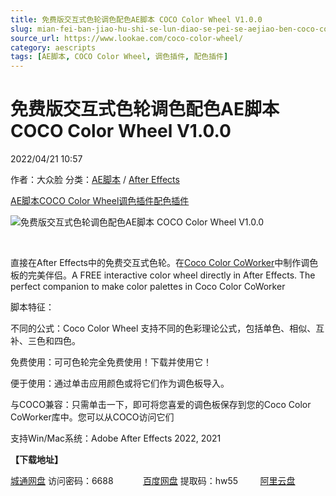 ```yaml
---
title: 免费版交互式色轮调色配色AE脚本 COCO Color Wheel V1.0.0
slug: mian-fei-ban-jiao-hu-shi-se-lun-diao-se-pei-se-aejiao-ben-coco-color-wheel-v1-0-0
source_url: https://www.lookae.com/coco-color-wheel/
category: aescripts
tags: [AE脚本, COCO Color Wheel, 调色插件, 配色插件]
---
```

# 免费版交互式色轮调色配色AE脚本 COCO Color Wheel V1.0.0

2022/04/21 10:57

作者：大众脸
分类：[AE脚本](https://www.lookae.com/after-effects/aescripts/) / [After Effects](https://www.lookae.com/after-effects/)

[AE脚本](https://www.lookae.com/tag/ae%e8%84%9a%e6%9c%ac/)[COCO Color Wheel](https://www.lookae.com/tag/coco-color-wheel/)[调色插件](https://www.lookae.com/tag/%e8%b0%83%e8%89%b2%e6%8f%92%e4%bb%b6/)[配色插件](https://www.lookae.com/tag/%e9%85%8d%e8%89%b2%e6%8f%92%e4%bb%b6/)

![免费版交互式色轮调色配色AE脚本 COCO Color Wheel V1.0.0](https://www.lookae.com/wp-content/uploads/2022/04/COCO-Color-Wheel.jpg "免费版交互式色轮调色配色AE脚本 COCO Color Wheel V1.0.0-LookAE.com")

[﻿﻿﻿](https://cloud.video.taobao.com//play/u/705956171/p/1/e/6/t/1/357210195302.mp4)

直接在After Effects中的免费交互式色轮。在[Coco Color CoWorker](https://www.lookae.com/coco-color-coworker/)中制作调色板的完美伴侣。A FREE interactive color wheel directly in After Effects. The perfect companion to make color palettes in Coco Color CoWorker

脚本特征：

不同的公式：Coco Color Wheel 支持不同的色彩理论公式，包括单色、相似、互补、三色和四色。

免费使用：可可色轮完全免费使用！下载并使用它！

便于使用：通过单击应用颜色或将它们作为调色板导入。

与COCO兼容：只需单击一下，即可将您喜爱的调色板保存到您的Coco Color CoWorker库中。您可以从COCO访问它们

支持Win/Mac系统：Adobe After Effects 2022, 2021

**【下载地址】**

[城通网盘](https://url70.ctfile.com/f/2827370-572143722-6752af) 访问密码：6688            [百度网盘](https://pan.baidu.com/s/1akADfbsP4rKdP-RfYjQjsQ?pwd=hw55) 提取码：hw55         [阿里云盘](https://www.aliyundrive.com/s/VJs8kmQ8mW6)
